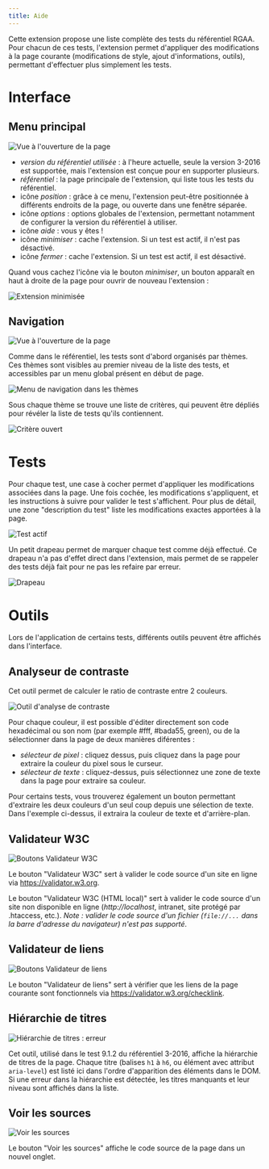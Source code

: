```yaml
---
title: Aide
---
```


Cette extension propose une liste complète des tests du référentiel RGAA.
Pour chacun de ces tests, l'extension permet d'appliquer des modifications à la page courante (modifications de style, ajout d'informations, outils), permettant d'effectuer plus simplement les tests.

# Interface

## Menu principal

![Vue à l'ouverture de la page](page://menu.png)

* *version du référentiel utilisée* : à l'heure actuelle, seule la version 3-2016 est supportée, mais l'extension est conçue pour en supporter plusieurs.
* *référentiel* : la page principale de l'extension, qui liste tous les tests du référentiel.
* icône *position* : grâce à ce menu, l'extension peut-être positionnée à différents endroits de la page, ou ouverte dans une fenêtre séparée.
* icône *options* : options globales de l'extension, permettant notamment de configurer la version du référentiel à utiliser.
* icône *aide* : vous y êtes !
* icône *minimiser* : cache l'extension. Si un test est actif, il n'est pas désactivé.
* icône *fermer* : cache l'extension. Si un test est actif, il est désactivé.

Quand vous cachez l'icône via le bouton *minimiser*, un bouton apparaît en haut à droite de la page pour ouvrir de nouveau l'extension :

![Extension minimisée](page://minimized.png)


## Navigation

![Vue à l'ouverture de la page](page://reference.png)

Comme dans le référentiel, les tests sont d'abord organisés par thèmes.
Ces thèmes sont visibles au premier niveau de la liste des tests, et accessibles par un menu global présent en début de page.

![Menu de navigation dans les thèmes](page://themes.png)

Sous chaque thème se trouve une liste de critères, qui peuvent être dépliés pour révéler la liste de tests qu'ils contiennent.

![Critère ouvert](page://criterion.png)

# Tests

Pour chaque test, une case à cocher permet d'appliquer les modifications associées dans la page. Une fois cochée, les modifications s'appliquent, et les instructions à suivre pour valider le test s'affichent. Pour plus de détail, une zone "description du test" liste les modifications exactes apportées à la page.

![Test actif](page://test.png)

Un petit drapeau permet de marquer chaque test comme déjà effectué.
Ce drapeau n'a pas d'effet direct dans l'extension, mais permet de se rappeler des tests déjà fait pour ne pas les refaire par erreur.

![Drapeau](page://flag.png)

# Outils

Lors de l'application de certains tests, différents outils peuvent être affichés dans l'interface.

## Analyseur de contraste

Cet outil permet de calculer le ratio de contraste entre 2 couleurs.

![Outil d'analyse de contraste](page://color-contrast.png)

Pour chaque couleur, il est possible d'éditer directement son code hexadécimal ou son nom (par exemple #fff, #bada55, green), ou de la sélectionner dans la page de deux manières diférentes :
* *sélecteur de pixel* : cliquez dessus, puis cliquez dans la page pour extraire la couleur du pixel sous le curseur.
* *sélecteur de texte* : cliquez-dessus, puis sélectionnez une zone de texte dans la page pour extraire sa couleur.

Pour certains tests, vous trouverez également un bouton permettant d'extraire les deux couleurs d'un seul coup depuis une sélection de texte. Dans l'exemple ci-dessus, il extraira la couleur de texte et d'arrière-plan.

## Validateur W3C

![Boutons Validateur W3C](page://w3c-validator.png)

Le bouton "Validateur W3C" sert à valider le code source d'un site en ligne via https://validator.w3.org.

Le bouton "Validateur W3C (HTML local)" sert à valider le code source d'un site non disponible en ligne (*http://localhost*, intranet, site protégé par .htaccess, etc.). *Note : valider le code source d'un fichier (`file://...` dans la barre d'adresse du navigateur) n'est pas supporté*.

## Validateur de liens

![Boutons Validateur de liens](page://link-checker.png)

Le bouton "Validateur de liens" sert à vérifier que les liens de la page courante sont fonctionnels via https://validator.w3.org/checklink.

## Hiérarchie de titres

![Hiérarchie de titres : erreur](page://titles-error.png)

Cet outil, utilisé dans le test 9.1.2 du référentiel 3-2016, affiche la hiérarchie de titres de la page. Chaque titre (balises `h1` à `h6`, ou élément avec attribut `aria-level`) est listé ici dans l'ordre d'apparition des éléments dans le DOM. Si une erreur dans la hiérarchie est détectée, les titres manquants et leur niveau sont affichés dans la liste.

## Voir les sources

![Voir les sources](page://view-sources.png)

Le bouton "Voir les sources" affiche le code source de la page dans un nouvel onglet.

